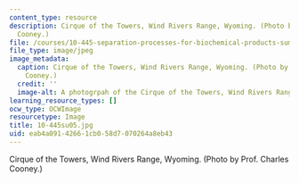 ```yaml
---
content_type: resource
description: Cirque of the Towers, Wind Rivers Range, Wyoming. (Photo by Prof. Charles
  Cooney.)
file: /courses/10-445-separation-processes-for-biochemical-products-summer-2005/eab4a09142661cb058d7070264a8eb43_10-445su05.jpg
file_type: image/jpeg
image_metadata:
  caption: Cirque of the Towers, Wind Rivers Range, Wyoming. (Photo by Prof. Charles
    Cooney.)
  credit: ''
  image-alt: A photogrpah of the Cirque of the Towers, Wind Rivers Range, Wyoming.
learning_resource_types: []
ocw_type: OCWImage
resourcetype: Image
title: 10-445su05.jpg
uid: eab4a091-4266-1cb0-58d7-070264a8eb43
---
```

Cirque of the Towers, Wind Rivers Range, Wyoming. (Photo by Prof. Charles Cooney.)

